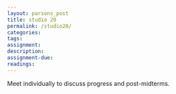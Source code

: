 ```yaml
---  
layout: parsons_post  
title: studio 20 
permalink: /studio20/  
categories:   
tags:  
assignment: 
description: 
assignment-due: 
readings: 
---  
```


Meet individually to discuss progress and post-midterms.

